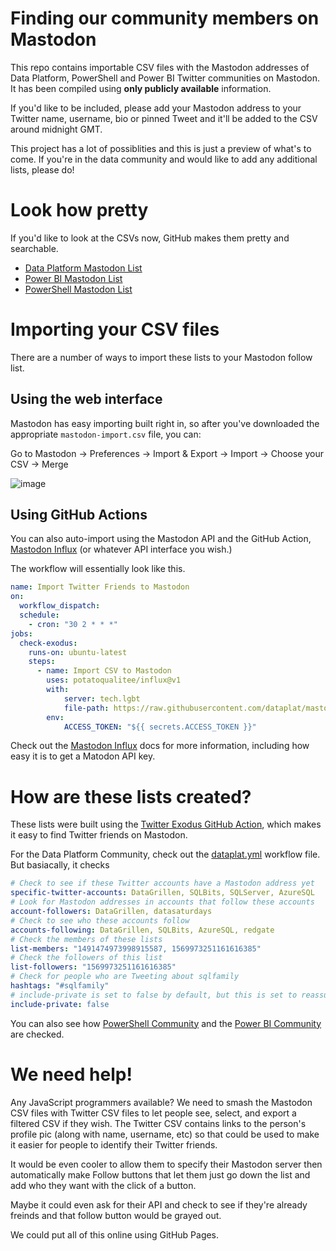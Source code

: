# Finding our community members on Mastodon

This repo contains importable CSV files with the Mastodon addresses of Data Platform, PowerShell and Power BI Twitter communities on Mastodon. It has been compiled using **only publicly available** information.

If you'd like to be included, please add your Mastodon address to your Twitter name, username, bio or pinned Tweet and it'll be added to the CSV around midnight GMT.

This project has a lot of possiblities and this is just a preview of what's to come. If you're in the data community and would like to add any additional lists, please do!

# Look how pretty

If you'd like to look at the CSVs now, GitHub makes them pretty and searchable.

* [Data Platform Mastodon List](https://github.com/dataplat/mastodon/blob/main/dataplat/mastodon-import.csv)
* [Power BI Mastodon List](https://github.com/dataplat/mastodon/blob/main/powerbi/mastodon-import.csv)
* [PowerShell Mastodon List](https://github.com/dataplat/mastodon/blob/main/dataplat/mastodon-import.csv)

# Importing your CSV files

There are a number of ways to import these lists to your Mastodon follow list. 

## Using the web interface

Mastodon has easy importing built right in, so after you've downloaded the appropriate `mastodon-import.csv` file, you can:

Go to Mastodon -> Preferences -> Import & Export -> Import -> Choose your CSV -> Merge

![image](https://user-images.githubusercontent.com/8278033/204133498-1f92850f-0de8-4864-b59d-ccb02b462881.png)

## Using GitHub Actions

You can also auto-import using the Mastodon API and the GitHub Action, [Mastodon Influx](https://github.com/marketplace/actions/mastodon-influx) (or whatever API interface you wish.)

The workflow will essentially look like this.

```yaml
name: Import Twitter Friends to Mastodon
on:
  workflow_dispatch:
  schedule:
    - cron: "30 2 * * *"
jobs:
  check-exodus:
    runs-on: ubuntu-latest
    steps:
      - name: Import CSV to Mastodon
        uses: potatoqualitee/influx@v1
        with:
            server: tech.lgbt
            file-path: https://raw.githubusercontent.com/dataplat/mastodon/main/dataplat/mastodon-import.csv, https://raw.githubusercontent.com/dataplat/mastodon/main/powershell/mastodon-import.csv, https://raw.githubusercontent.com/dataplat/mastodon/main/powerbi/mastodon-import.csv
        env:
            ACCESS_TOKEN: "${{ secrets.ACCESS_TOKEN }}"
```

Check out the [Mastodon Influx](https://github.com/potatoqualitee/influx) docs for more information, including how easy it is to get a Matodon API key.

# How are these lists created?

These lists were built using the [Twitter Exodus GitHub Action](https://github.com/marketplace/actions/twitter-exodus), which makes it easy to find Twitter friends on Mastodon.

For the Data Platform Community, check out the [dataplat.yml](https://github.com/potatoqualitee/exodus/blob/main/.github/workflows/dataplat.yml) workflow file. But basiacally, it checks

```yaml
# Check to see if these Twitter accounts have a Mastodon address yet
specific-twitter-accounts: DataGrillen, SQLBits, SQLServer, AzureSQL
# Look for Mastodon addresses in accounts that follow these accounts
account-followers: DataGrillen, datasaturdays
# Check to see who these accounts follow
accounts-following: DataGrillen, SQLBits, AzureSQL, redgate
# Check the members of these lists
list-members: "1491474973998915587, 1569973251161616385"
# Check the followers of this list
list-followers: "1569973251161616385"
# Check for people who are Tweeting about sqlfamily
hashtags: "#sqlfamily"
# include-private is set to false by default, but this is set to reassure people
include-private: false
```

You can also see how [PowerShell Community](https://github.com/potatoqualitee/exodus/blob/main/.github/workflows/powershell.yml) and the [Power BI Community](https://github.com/potatoqualitee/exodus/blob/main/.github/workflows/powerbi.yml) are checked.

# We need help!

Any JavaScript programmers available? We need to smash the Mastodon CSV files with Twitter CSV files to let people see, select, and export a filtered CSV if they wish. The Twitter CSV contains links to the person's profile pic (along with name, username, etc) so that could be used to make it easier for people to identify their Twitter friends.

It would be even cooler to allow them to specify their Mastodon server then automatically make Follow buttons that let them just go down the list and add who they want with the click of a button.

Maybe it could even ask for their API and check to see if they're already freinds and that follow button would be grayed out.

We could put all of this online using GitHub Pages.